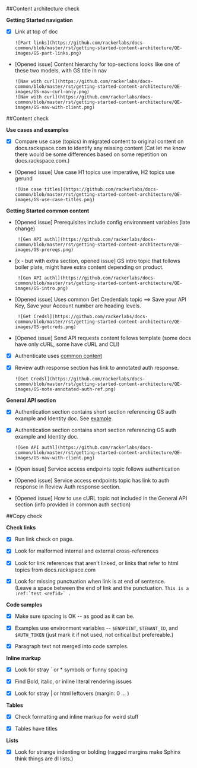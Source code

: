 ##Content architecture check

**Getting Started navigation**

- [x] Link at top of doc
  
      ![Part links](https://github.com/rackerlabs/docs-common/blob/master/rst/getting-started-content-architecture/QE-images/GS-part-links.png)
  
- [Opened issue] Content hierarchy for top-sections looks like one of these two models, with GS title in nav
  
      ![Nav with curl](https://github.com/rackerlabs/docs-common/blob/master/rst/getting-started-content-architecture/QE-images/GS-nav-curl-only.png) 
      ![Nav with curl](https://github.com/rackerlabs/docs-common/blob/master/rst/getting-started-content-architecture/QE-images/GS-nav-with-client.png) 

##Content check

**Use cases and examples**

- [x] Compare use case (topics) in migrated content to original content on docs.rackspace.com to identify any missing content (Cat let me know there would be some differences based on some repetition on docs.rackspace.com.)

- [Opened issue] Use case H1 topics use imperative, H2 topics use gerund

      ![Use case titles](https://github.com/rackerlabs/docs-common/blob/master/rst/getting-started-content-architecture/QE-images/GS-use-case-titles.png) 


**Getting Started common content**

- [Opened issue]  Prerequisites include config environment variables (late change)
       
       ![Gen API authl](https://github.com/rackerlabs/docs-common/blob/master/rst/getting-started-content-architecture/QE-images/GS-prereqs.png) 
       

- [x - but with extra section, opened issue]  GS intro topic that follows boiler plate, might have extra content depending on product.

       ![Gen API authl](https://github.com/rackerlabs/docs-common/blob/master/rst/getting-started-content-architecture/QE-images/GS-intro.png) 
       

- [Opened issue]  Uses common Get Credentials topic ==> Save your API Key, Save your Account number are heading levels.

       ![Get Credsl](https://github.com/rackerlabs/docs-common/blob/master/rst/getting-started-content-architecture/QE-images/GS-getcreds.png) 


- [Opened issue]  Send API requests content follows template (some docs have only cURL, some have cURL and CLI)
      

- [x]  Authenticate uses [common content](https://developer.rackspace.com/docs/cloud-big-data/v2/developer-guide/#document-getting-started/authenticate) 


- [x]  Review auth response section has link to annotated auth response.

       ![Get Credsl](https://github.com/rackerlabs/docs-common/blob/master/rst/getting-started-content-architecture/QE-images/GS-note-annotated-auth-ref.png) 


**General API section**

- [x] Authentication section contains short section referencing GS auth example and Identity doc. 
      See [example](https://developer.rackspace.com/docs/cloud-big-data/v2/developer-guide/#document-general-api-info/authentication-gen-api)

- [x] Authentication section contains short section referencing GS auth example and Identity doc.
      
      ![Gen API authl](https://github.com/rackerlabs/docs-common/blob/master/rst/getting-started-content-architecture/QE-images/GS-nav-with-client.png) 

- [Open issue] Service access endpoints topic follows authentication

- [Opened issue] Service access endpoints topic has link to auth response in Review Auth response section.

- [Opened issue] How to use cURL topic not included in the General API section (info provided in common auth section)


##Copy check

**Check links**

- [x] Run link check on page.

- [x] Look for malformed internal and external cross-references

- [x] Look for link references that aren't linked, or links that refer to html topics from docs.rackspace.com

- [x] Look for missing punctuation when link is at end of sentence.  
          (Leave a space between the end of link and the punctuation. ```This is a :ref:`test <refid>` .```

**Code samples**

- [x] Make sure spacing is OK -- as good as it can be.

- [x] Examples use environment variables -- ``$ENDPOINT``, ``$TENANT_ID``, and ``$AUTH_TOKEN``  (just mark it if not used, not critical but prefereable.)

- [x] Paragraph text not merged into code samples.

**Inline markup**

- [x] Look for stray ` or * symbols or funny spacing

- [x] Find Bold, italic, or inline literal rendering issues

- [x] Look for stray | or html leftovers  (margin: 0 ... )

**Tables**

- [x] Check formatting and inline markup for weird stuff

- [x] Tables have titles 

**Lists**

- [x] Look for strange indenting or bolding (ragged margins make Sphinx think things are dl lists.)
